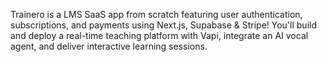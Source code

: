 Trainero is a LMS SaaS app from scratch featuring user authentication, subscriptions, and payments using Next.js, Supabase & Stripe! You'll build and deploy a real-time teaching platform with Vapi, integrate an AI vocal agent, and deliver interactive learning sessions.
